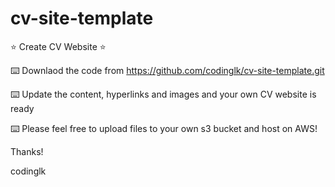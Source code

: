 # cv-site-template
⭐️ Create CV Website  ⭐

⌨️ Downlaod the code from https://github.com/codinglk/cv-site-template.git

⌨️ Update the content, hyperlinks and images and your own CV website is ready

⌨️ Please feel free to upload files to your own s3 bucket and host on AWS!

Thanks!

codinglk
